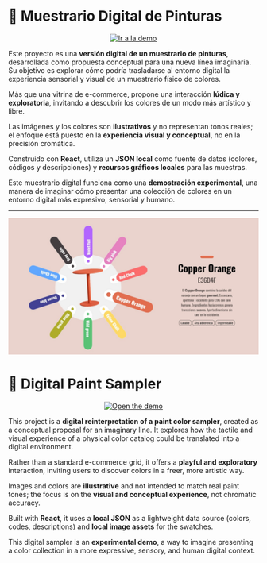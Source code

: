 # 🎨 Muestrario Digital de Pinturas

<p align="center">
  <a href="https://paint-color-picker.vercel.app/" target="_blank">
    <img alt="Ir a la demo" src="https://img.shields.io/badge/Explorar%20la%20demo-🎨-1f6feb?style=for-the-badge">
  </a>
</p>

Este proyecto es una **versión digital de un muestrario de pinturas**, desarrollada como propuesta conceptual para una nueva línea imaginaria. 
Su objetivo es explorar cómo podría trasladarse al entorno digital la experiencia sensorial y visual de un muestrario físico de colores.

Más que una vitrina de e-commerce, propone una interacción **lúdica y exploratoria**, invitando a descubrir los colores de un modo más artístico y libre.

Las imágenes y los colores son **ilustrativos** y no representan tonos reales; el enfoque está puesto en la **experiencia visual y conceptual**, no en la precisión cromática.

Construido con **React**, utiliza un **JSON local** como fuente de datos (colores, códigos y descripciones) y **recursos gráficos locales** para las muestras.

Este muestrario digital funciona como una **demostración experimental**, una manera de imaginar cómo presentar una colección de colores en un entorno digital más expresivo, sensorial y humano.

---

<p align="center">
    <img alt="demo-image" src="/public/img/readme.jpg">
  </a>
</p>

# 🎨 Digital Paint Sampler

<p align="center">
  <a href="https://paint-color-picker.vercel.app/" target="_blank">
    <img alt="Open the demo" src="https://img.shields.io/badge/Open%20the%20demo-🎨-1f6feb?style=for-the-badge">
  </a>
</p>

This project is a **digital reinterpretation of a paint color sampler**, created as a conceptual proposal for an imaginary line. 
It explores how the tactile and visual experience of a physical color catalog could be translated into a digital environment.

Rather than a standard e-commerce grid, it offers a **playful and exploratory** interaction, inviting users to discover colors in a freer, more artistic way.

Images and colors are **illustrative** and not intended to match real paint tones; the focus is on the **visual and conceptual experience**, not chromatic accuracy.

Built with **React**, it uses a **local JSON** as a lightweight data source (colors, codes, descriptions) and **local image assets** for the swatches.

This digital sampler is an **experimental demo**, a way to imagine presenting a color collection in a more expressive, sensory, and human digital context.
